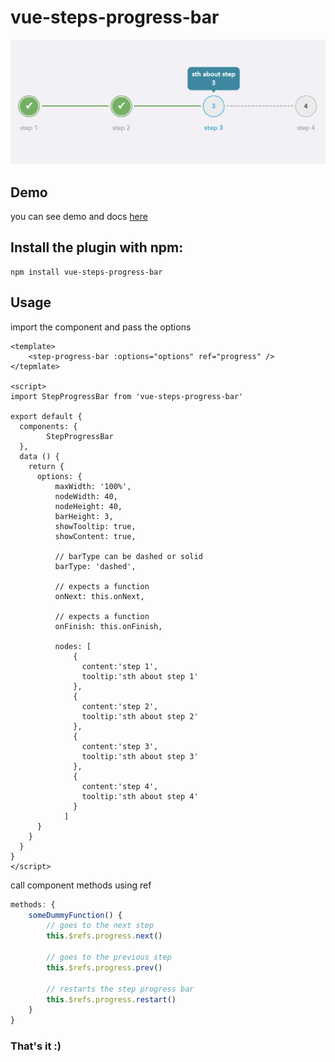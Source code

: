 # vue-steps-progress-bar

![vue step progress bar](https://github.com/sajj-rahimi/step_progress_bar/blob/develop/step-progress-bar.png?raw=true)

## Demo

you can see demo and docs [here](https://sajj-rahimi.github.io)

## Install the plugin with npm:

```
npm install vue-steps-progress-bar
```

## Usage

import the component and pass the options

```vue
<template>
    <step-progress-bar :options="options" ref="progress" />
</tepmlate>

<script>
import StepProgressBar from 'vue-steps-progress-bar'

export default {
  components: {
        StepProgressBar
  },
  data () {
    return {
      options: {
          maxWidth: '100%',
          nodeWidth: 40,
          nodeHeight: 40,
          barHeight: 3,
          showTooltip: true,
          showContent: true,

          // barType can be dashed or solid
          barType: 'dashed',

          // expects a function
          onNext: this.onNext,

          // expects a function
          onFinish: this.onFinish,

          nodes: [
              {
                content:'step 1',
                tooltip:'sth about step 1'
              },
              {
                content:'step 2',
                tooltip:'sth about step 2'
              },
              {
                content:'step 3',
                tooltip:'sth about step 3'
              },
              {
                content:'step 4',
                tooltip:'sth about step 4'
              }
            ]
      }
    }
  }
}
</script>
```

call component methods using ref

```javascript
methods: {
    someDummyFunction() {
        // goes to the next step
        this.$refs.progress.next()

        // goes to the previous step
        this.$refs.progress.prev()

        // restarts the step progress bar
        this.$refs.progress.restart()
    }
}
```

### That's it :)
